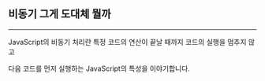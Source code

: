 ## 비동기 그게 도대체 뭘까

---

JavaScript의 비동기 처리란 특정 코드의 연산이 끝날 때까지 코드의 실행을 멈추지 않고

다음 코드를 먼저 실행하는 JavaScript의 특성을 이야기합니다.
